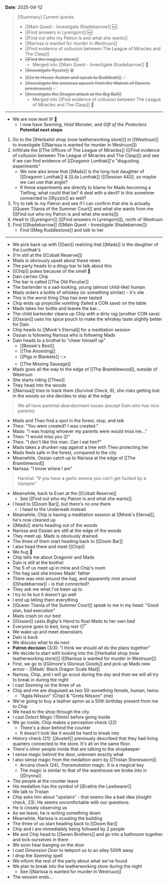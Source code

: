 **Date**: 2025-04-12

> [!Summary] Current quests
> - [[Main Quest - Investigate Shadebarrow]] 🆕
> - [[Find answers in Lyrengorn]] 🆕
> - [[Find out who my Patron is and what she wants]]
> - [[Narissa is wanted for murder in Westruun]]
> - [[Find evidence of collusion between The League of Miracles and The Clasp]]
> - ~~[[Find the magical storm]]~~
> 	- Merged into [[Main Quest - Investigate Shadebarrow]] 🔀
> - ~~[[Investigate Ryzzix]]~~ 🗑
> - ~~[[Go to House Austan and speak to Buddleah]]~~ ✅
> - ~~[[Investigate the ominous speech from the Matron of Ravens priestesses]]~~ ✅
> - ~~[[Investigate the Dragon attack at the Big Ball]]~~
> 	- Merged into [[Find evidence of collusion between The League of Miracles and The Clasp]] 🔀

---
- We are now level 9! 🎉
	- I now have *Seeming*, *Hold Monster*, and *Gift of the Protectors*
**Potential next steps**
1. Go to the [[Herbalist shop (now leatherworking store)]] in [[Westruun]] to investigate ([[Narissa is wanted for murder in Westruun]])
2. Infiltrate the [[The Offices of The League of Miracles]] ([[Find evidence of collusion between The League of Miracles and The Clasp]]) and see if we can find evidence of [[Dragomir Lunthak]]'s "disgusting experiments"
	- We now also know that [[Mads]] is the long-lost daughter of [[Dragomir Lunthak]] & [[Lila Lunthak]] ([[Session 44]]), so maybe we can use that angle?
	- If these experiments are directly to blame for Mads becoming a Tiefling, what could that be? A deal with a devil? Is this somehow connected to [[Ryzzix]] as well?
3. Try to talk to my Patron and see if I can confirm that she is actually [[Queen Titania of the Summer Court]] and what she wants from me ([[Find out who my Patron is and what she wants]])
4. Head to [[Lyrengorn]] ([[Find answers in Lyrengorn]]), north of Westruun
5. Find [[Shadebarrow]] ([[Main Quest - Investigate Shadebarrow]])
	- Find [[Meg Ruddlestone]] and talk to her
---
- We pick back up with [[Dain]] realizing that [[Mads]] is the daughter of the Lunthak's
- (I'm still at the [[Cobalt Reserve]])
- Mads is obviously upset about these news
- The party heads to a dingy bar to talk about this
- [[Chip]] pukes because of the smell 🤮
- Dain carries Chip
- The bar is called [[The Old Peculiar]]
- The bartender is a sad-looking, young (almost child-like) human
- Mads orders a bottle of whiskey (or something similar) - it's vile
- This is the worst thing Chip has ever tasted
- Chip ends up projectile vomiting (failed a CON save) on the table
- Mads takes her bottle and leaves the bar...
- The child bartender cleans up Chip with a dirty rag (another CON save)
- [[Ossian]] uses his spice pouch to make the whiskey taste slightly better for Dain
- Chip heads to [[Monk's Eternal]] for a meditation session
- Ossian is following Narissa who is following Mads
- Dain heads to a brothel to "cheer himself up"
	- [[Bessie's Best]]
	- [[The Anointing]]
	- [[Pigs in Blankets]] 👈
	- [[The Missing Sausage]]
- Mads goes all the way to the edge of [[The Bramblewood]], outside of Westruun
- She starts riding [[Theo]]
- They head into the woods
- [[Narissa]] tries to track them (*Survival Check*, 6), she risks getting lost in the woods so she decides to stay at the edge

> We all have parental abandonment issues (except Dain who has nice parents)

- Mads and Theo find a spot in the forest, stop, and talk
- Theo: "You were created? I was created."
- Mads: "I was hoping whoever my parents were would miss me..."
- Theo: "I would miss you 😔"
- Theo: "I don't like this man. Can I eat him?"
- Mads takes a drunken nap against a tree with Theo protecting her
- Mads feels safe in the forest, compared to the city
- Meanwhile, Ossian catch up to Narissa at the edge of [[The Bramblewood]]
- Narissa: "I know where I am"

> Harshal: "If you have a garlic enema you can't get fucked by a Vampire"

- Meanwhile, back to Evan at the [[Cobalt Reserve]]
	- See [[Find out who my Patron is and what she wants]]
- I head to [[Doom Bar]], but there's no one there
	- I head to the Underwalk instead
- Meanwhile, Chip is having a meditation session at [[Monk's Eternal]], he's now cleaned up
- [[Mads]] starts heading out of the woods
- Narissa and Ossian are still at the edge of the woods
- They meet up. Mads is obviously drained.
- The three of them start heading back to [[Doom Bar]]
- I also head there and meet [[Chip]]
- We hug 🥰
- Chip tells me about Dragomir and Mads
- Dain is still at the brothel
- The 5 of us meet up in mine and Chip's room
- The hag said she knows Mads' father
- There was mist around the hag, and apparently mist around [[Shadebarrow]] - is that connected?
- They ask me what I've been up to
- I try to lie but it doesn't go well
- I end up telling them everything
- [[Queen Titania of the Summer Court]] speak to me in my head: "Good plan, bad execution"
- Mads crash on our bed
- [[Ossian]] casts *Bigby's Hand* to float Mads to her own bed
- Everyone goes to bed, long rest 😴
- We wake up and meet downstairs
- Dain is back
- We discuss what to do next
- **Patron decision** (3/3): "I think we should *all* do the plans together"
- We decide to start with looking into the [[Herbalist shop (now leatherworking store)]] ([[Narissa is wanted for murder in Westruun]])
- First, we go to [[Gilmore's Glorious Goods]] and pick up Mads new armor - [[Mads' Black Dragon Scale Mail]]
- Narissa, Chip, and I will go scout during the day and then we will all try to break in during the night
- I cast *Seeming* on the three of us
- Chip and me are disguised as two 50-something female, human, twins:
	- "Agda Nilsson" (Chip) & "Greta Nilsson" (me)
- We're going to buy a leather apron as a 50th birthday present from me to Chip
- We head to the shop through the city
- I cast *Detect Magic* (10min) before going inside
- We go inside, Chip makes a perception check (22)
	- There's a door behind the counter
	- It doesn't look like it would be hard to break into
- History check (21): [[Austell]] previously described that they had living quarters connected to the store. It's all on the same floor.
- There's other people inside that are talking to the shopkeeper
- I sense magic behind the door, unknown exactly what
- I also sense magic from the medallion worn by [[Tristan Stonesworn]]
	- Arcana check (24), *Transmutation* magic. It is a magical key
	- The magic is similar to that of the warehouse we broke into in [[Drynna]]
- The people at the counter leave
- His medallion has the symbol of [[Erathis the Lawbearer]]
- We talk to Tristan
- Chip asks him about "upstairs" - that seems like a bad idea (*Insight* check, 23). He seems uncomfortable with our questions.
- He is closely observing us
- As we leave, he is writing something down
- Meanwhile, Narissa is scouting the building
- The three of us start heading back to [[Doom Bar]]
- Chip and I are immediately being followed by 2 people
- Me and Chip head to [[Seven Brothers]] and go into a bathroom together and lock ourselves in there
- We soon hear banging on the door
- I cast *Dimension Door* to teleport us to an alley 500ft away
- I drop the *Seeming* spell
- We inform the rest of the party about what we've found
- We plan to break into the leatherworking store during the night
	- See [[Narissa is wanted for murder in Westruun]]
- The session ends...
